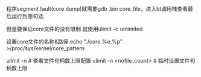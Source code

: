 程序segment fault(core dump)就需要gdb .bin core_file，进入bt调用栈查看最后运行到哪句话

但是要保证core文件的没有限制
就使用ulimit -c unlimited

设置core文件的名称&路径
echo "./core.%e.%p" >/proc/sys/kernel/core_pattern

ulimit -n # 查看文件句柄数上限配置
ulimit -n <nofile_count> # 临时设置文件句柄数上限